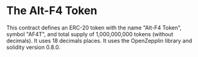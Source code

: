 # The Alt-F4 Token

This contract defines an ERC-20 token with the name "Alt-F4 Token", symbol "AF4T", and total supply of 1,000,000,000 tokens (without decimals). It uses 18 decimals places. It uses the OpenZepplin library and solidity version 0.8.0.